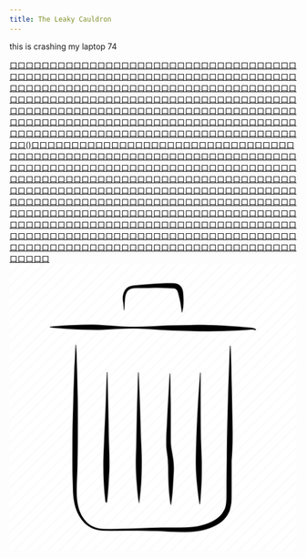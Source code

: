 ```yaml
---
title: The Leaky Cauldron
---
```


this is crashing my laptop
74


[口]()[口]()[口]()[口]()[口]()[口]()[口]()[口]()[口]()[口]()[口]()[口]()[口]()[口]()[口]()[口]()[口]()[口]()[口]()[口]()[口]()[口]()[口]()[口]()[口]()[口]()[口]()[口]()[口]()[口]()[口]()[口]()[口]()[口]()[口]()[口]()[口]()[口]()[口]()[口]()[口]()[口]()[口]()[口]()[口]()[口]()[口]()[口]()[口]()[口]()[口]()[口]()[口]()[口]()[口]()[口]()[口]()[口]()[口]()[口]()[口]()[口]()[口]()[口]()[口]()[口]()[口]()[口]()[口]()[口]()[口]()[口]()[口]()[口]()[口]()[口]()[口]()[口]()[口]()[口]()[口]()[口]()[口]()[口]()[口]()[口]()[口]()[口]()[口]()[口]()[口]()[口]()[口]()[口]()[口]()[口]()[口]()[口]()[口]()[口]()[口]()[口]()[口]()[口]()[口]()[口]()[口]()[口]()[口]()[口]()[口]()[口]()[口]()[口]()[口]()[口]()[口]()[口]()[口]()[口]()[口]()[口]()[口]()[口]()[口]()[口]()[口]()[口]()[口]()[口]()[口]()[口]()[口]()[口]()[口]()[口]()[口]()[口]()[口]()[口]()[口]()[口]()[口]()[口]()[口]()[口]()[口]()[口]()[口]()[口]()[口]()[口]()[口]()[口]()[口]()[口]()[口]()[口]()[口]()[口]()[口]()[口]()[口]()[口]()[口]()[口]()[口]()[口]()[口]()[口]()[口]()[口]()[口]()[口]()[口]()[口]()[口]()[口]()[口]()[口]()[口]()[口]()[口]()[口]()[口]()[口]()[口]()[口]()[口]()[口]()[口]()[口]()[口]()[口]()[口]()[口]()[口]()[口]()[口]()[口]()[口]()[口]()[口]()[口]()[口]()[口]()[口]()[口]()[口]()[口]()[口]()[口]()[口]()[口]()[口]()[口]()[口]()[口]()[口]()[口]()[口]()[口]()[口]()[口]()[口]()[口]()[口]()[口]()[口]()[口]()[口]()[口]()[口]()[口]()[口]()[口]()[口]()[口]()[口]()[口]()[口]()[口]()[口]()[口]()[口]()[口]()[口]()[口]()[口]()[口]()[口]()[口]()[口]()[口()]()[口]()[口]()[口]()[口]()[口]()[口]()[口]()[口]()[口]()[口]()[口]()[口]()[口]()[口]()[口]()[口]()[口]()[口]()[口]()[口]()[口]()[口]()[口]()[口]()[口]()[口]()[口]()[口]()[口]()[口]()[口]()[口]()[口]()[口]()[口]()[口]()[口]()[口]()[口]()[口]()[口]()[口]()[口]()[口]()[口]()[口]()[口]()[口]()[口]()[口]()[口]()[口]()[口]()[口]()[口]()[口]()[口]()[口]()[口]()[口]()[口]()[口]()[口]()[口]()[口]()[口]()[口]()[口]()[口]()[口]()[口]()[口]()[口]()[口]()[口]()[口]()[口]()[口]()[口]()[口]()[口]()[口]()[口]()[口]()[口]()[口]()[口]()[口]()[口]()[口]()[口]()[口]()[口]()[口]()[口]()[口]()[口]()[口]()[口]()[口]()[口]()[口]()[口]()[口]()[口]()[口]()[口]()[口]()[口]()[口]()[口]()[口]()[口]()[口]()[口]()[口]()[口]()[口]()[口]()[口]()[口]()[口]()[口]()[口]()[口]()[口]()[口]()[口]()[口]()[口]()[口]()[口]()[口]()[口]()[口]()[口]()[口]()[口]()[口]()[口]()[口]()[口]()[口]()[口]()[口]()[口]()[口]()[口]()[口]()[口]()[口]()[口]()[口]()[口]()[口]()[口]()[口]()[口]()[口]()[口]()[口]()[口]()[口]()[口]()[口]()[口]()[口]()[口]()[口]()[口]()[口]()[口]()[口]()[口]()[口]()[口]()[口]()[口]()[口]()[口]()[口]()[口]()[口]()[口]()[口]()[口]()[口]()[口]()[口]()[口]()[口]()[口]()[口]()[口]()[口]()[口]()[口]()[口]()[口]()[口]()[口]()[口]()[口]()[口]()[口]()[口]()[口]()[口]()[口]()[口]()[口]()[口]()[口]()[口]()[口]()[口]()[口]()[口]()[口]()[口]()[口]()[口]()[口]()[口]()[口]()[口]()[口]()[口]()[口]()[口]()[口]()[口]()[口]()[口]()[口]()[口]()[口]()[口]()[口]()[口]()[口]()[口]()[口]()[口]()[口]()[口]()[口]()[口]()[口]()[口]()[口]()[口]()[口]()[口]()[口]()[口]()[口]()[口]()[口]()[口]()[口]()[口]()[口]()[口]()[口]()[口]()[口]()[口]()[口]()[口]()[口]()[口]()[口]()[口]()[口]()[口]()[口]()[口]()[口]()[口]()[口]()[口]()[口]()[口]()[口]()[口]()[口]()[口]()[口](harrypotter/diagon-alley.md)[口]()[口]()[口]()[口]()[口]()[口]()[口]()[口]()[口]()[口]()[口]()[口]()[口]()[口]()[口]()[口]()[口]()[口]()[口]()[口]()[口]()[口]()[口]()[口]()[口]()[口]()[口]()[口]()[口]()[口]()[口]()[口]()[口]()[口]()[口]()[口]()[口]()[口]()[口]()[口]()[口]()[口]()[口]()[口]()[口]()[口]()[口]()[口]()[口]()[口]()[口]()[口]()[口]()[口]()[口]()[口]()[口]()[口]()[口]()[口]()[口]()[口]()[口]()[口]()[口]()[口]()[口]()[口]()[口]()[口]()[口]()[口]()[口]() 
![](harrypotter/bin.png)
